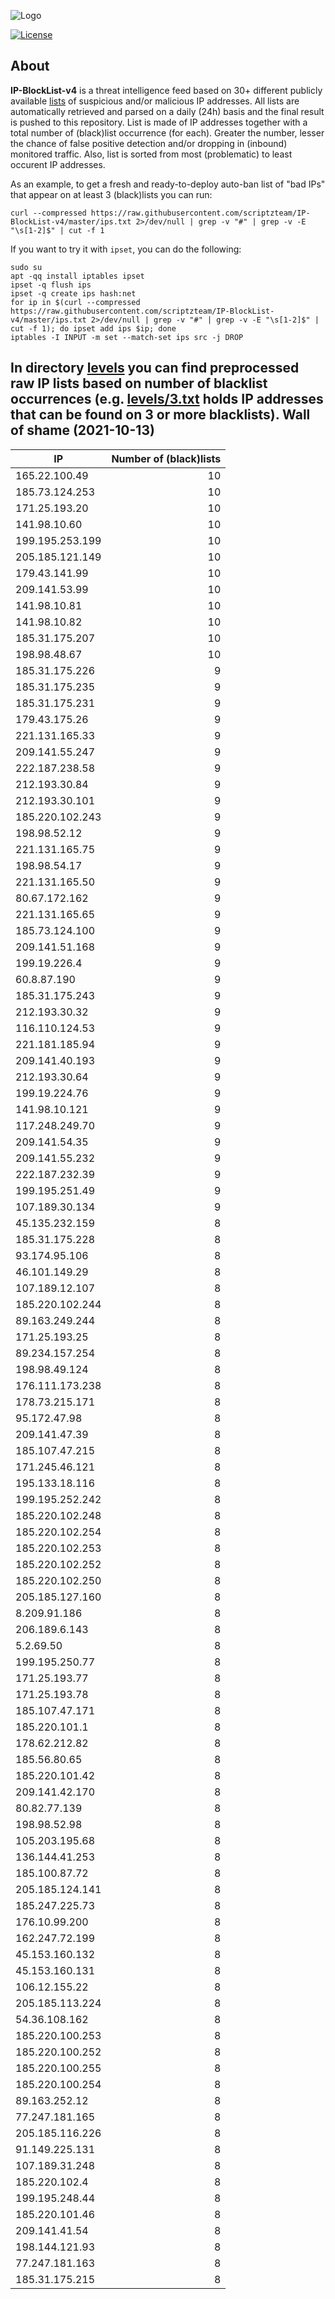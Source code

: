 ![Logo](https://i.imgur.com/PyKLAe7.png)

[![License](https://img.shields.io/badge/license-The_Unlicense-red.svg)](https://unlicense.org/)

About
----

**IP-BlockList-v4** is a threat intelligence feed based on 30+ different publicly available [lists](https://github.com/stamparm/maltrail) of suspicious and/or malicious IP addresses. All lists are automatically retrieved and parsed on a daily (24h) basis and the final result is pushed to this repository. List is made of IP addresses together with a total number of (black)list occurrence (for each). Greater the number, lesser the chance of false positive detection and/or dropping in (inbound) monitored traffic. Also, list is sorted from most (problematic) to least occurent IP addresses.

As an example, to get a fresh and ready-to-deploy auto-ban list of "bad IPs" that appear on at least 3 (black)lists you can run:

```
curl --compressed https://raw.githubusercontent.com/scriptzteam/IP-BlockList-v4/master/ips.txt 2>/dev/null | grep -v "#" | grep -v -E "\s[1-2]$" | cut -f 1
```

If you want to try it with `ipset`, you can do the following:

```
sudo su
apt -qq install iptables ipset
ipset -q flush ips
ipset -q create ips hash:net
for ip in $(curl --compressed https://raw.githubusercontent.com/scriptzteam/IP-BlockList-v4/master/ips.txt 2>/dev/null | grep -v "#" | grep -v -E "\s[1-2]$" | cut -f 1); do ipset add ips $ip; done
iptables -I INPUT -m set --match-set ips src -j DROP
```

In directory [levels](levels) you can find preprocessed raw IP lists based on number of blacklist occurrences (e.g. [levels/3.txt](levels/3.txt) holds IP addresses that can be found on 3 or more blacklists).
Wall of shame (2021-10-13)
----

|IP|Number of (black)lists|
|---|--:|
165.22.100.49|10
185.73.124.253|10
171.25.193.20|10
141.98.10.60|10
199.195.253.199|10
205.185.121.149|10
179.43.141.99|10
209.141.53.99|10
141.98.10.81|10
141.98.10.82|10
185.31.175.207|10
198.98.48.67|10
185.31.175.226|9
185.31.175.235|9
185.31.175.231|9
179.43.175.26|9
221.131.165.33|9
209.141.55.247|9
222.187.238.58|9
212.193.30.84|9
212.193.30.101|9
185.220.102.243|9
198.98.52.12|9
221.131.165.75|9
198.98.54.17|9
221.131.165.50|9
80.67.172.162|9
221.131.165.65|9
185.73.124.100|9
209.141.51.168|9
199.19.226.4|9
60.8.87.190|9
185.31.175.243|9
212.193.30.32|9
116.110.124.53|9
221.181.185.94|9
209.141.40.193|9
212.193.30.64|9
199.19.224.76|9
141.98.10.121|9
117.248.249.70|9
209.141.54.35|9
209.141.55.232|9
222.187.232.39|9
199.195.251.49|9
107.189.30.134|9
45.135.232.159|8
185.31.175.228|8
93.174.95.106|8
46.101.149.29|8
107.189.12.107|8
185.220.102.244|8
89.163.249.244|8
171.25.193.25|8
89.234.157.254|8
198.98.49.124|8
176.111.173.238|8
178.73.215.171|8
95.172.47.98|8
209.141.47.39|8
185.107.47.215|8
171.245.46.121|8
195.133.18.116|8
199.195.252.242|8
185.220.102.248|8
185.220.102.254|8
185.220.102.253|8
185.220.102.252|8
185.220.102.250|8
205.185.127.160|8
8.209.91.186|8
206.189.6.143|8
5.2.69.50|8
199.195.250.77|8
171.25.193.77|8
171.25.193.78|8
185.107.47.171|8
185.220.101.1|8
178.62.212.82|8
185.56.80.65|8
185.220.101.42|8
209.141.42.170|8
80.82.77.139|8
198.98.52.98|8
105.203.195.68|8
136.144.41.253|8
185.100.87.72|8
205.185.124.141|8
185.247.225.73|8
176.10.99.200|8
162.247.72.199|8
45.153.160.132|8
45.153.160.131|8
106.12.155.22|8
205.185.113.224|8
54.36.108.162|8
185.220.100.253|8
185.220.100.252|8
185.220.100.255|8
185.220.100.254|8
89.163.252.12|8
77.247.181.165|8
205.185.116.226|8
91.149.225.131|8
107.189.31.248|8
185.220.102.4|8
199.195.248.44|8
185.220.101.46|8
209.141.41.54|8
198.144.121.93|8
77.247.181.163|8
185.31.175.215|8
